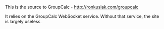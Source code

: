 This is the source to GroupCalc - http://ronkuslak.com/groupcalc

It relies on the GroupCalc WebSocket service. Without that service, the site is
largely useless.